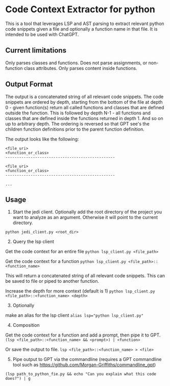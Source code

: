 # Code Context Extractor for python

This is a tool that leverages LSP and AST parsing to extract relevant python code snippets given a file and optionally a function name in that file. It is intended to be used with ChatGPT.

## Current limitations

Only parses classes and functions. Does not parse assignments, or non-function class attributes. Only parses content inside functions.

## Output Format

The output is a concatenated string of all relevant code snippets. The code snippets are ordered by depth, starting from the bottom of the file at depth 0 - given function(s) return all called functions and classes that are defined outside the function. This is followed by depth N-1 - all functions and classes that are defined inside the functions returned in depth 1. And so on up to arbitrary depth. The ordering is reversed so that GPT see's the children function definitions prior to the parent function definition.

The output looks like the following:

```
<file_uri>
<function_or_class>
------------------------------------------------

<file_uri>
<function_or_class>
------------------------------------------------

...
```

## Usage

1. Start the jedi client. Optionally add the root directory of the project you want to analyze as an argument. Otherwise it will point to the current directory.

`python jedi_client.py <root_dir>`

2. Query the lsp client

Get the code context for an entire file
`python lsp_client.py <file_path>`

Get the code context for a function
`python lsp_client.py <file_path>::<function_name>`

This will return a concatenated string of all relevant code snippets. This can be saved to file or piped to another function.

Increase the depth for more context (default is 1)
`python lsp_client.py <file_path>::<function_name> <depth>`

3. Optionally

make an alias for the lsp client `alias lsp="python lsp_client.py"`

4. Composition

Get the code context for a function and add a prompt, then pipe it to GPT.
`(lsp <file_path>::<function_name> && <prompt>) | <function>`

Or save the output to file.
`lsp <file_path>::<function_name> > <file>`

5. Pipe output to GPT via the commandline (requires a GPT commandline tool such as https://github.com/Morgan-Griffiths/commandline_gpt)

`(lsp path_to_python_fie.py && echo "Can you explain what this code does?") | g`
